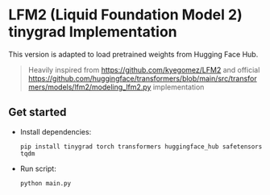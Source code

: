 # LFM2 (Liquid Foundation Model 2) tinygrad Implementation

This version is adapted to load pretrained weights from Hugging Face Hub.

> Heavily inspired from https://github.com/kyegomez/LFM2 and official https://github.com/huggingface/transformers/blob/main/src/transformers/models/lfm2/modeling_lfm2.py implementation

## Get started

- Install dependencies:

    `pip install tinygrad torch transformers huggingface_hub safetensors tqdm`

- Run script:

    `python main.py`